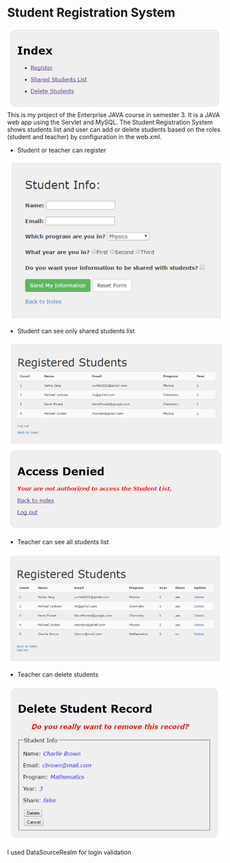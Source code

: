 # Student Registration System
![alt tag](s2.png)
This is my project of the Enterprise JAVA course in semester 3.
It is a JAVA web app using the Servlet and MySQL.
The Student Registration System shows students list and user can add or delete students based on the roles (student and teacher) by configuration in the web.xml.

-	Student or teacher can register

![alt tag](s3.png)

-	Student can see only shared students list

![alt tag](s4.png)
![alt tag](s5.png)

-	Teacher can see all students list

![alt tag](s6.png)

-	Teacher can delete students

![alt tag](s7.png)

I used DataSourceRealm for login validation
